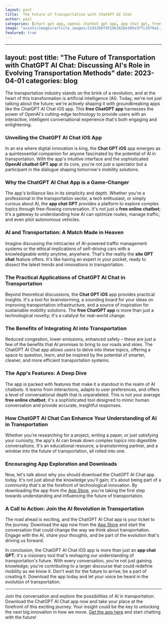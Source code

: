 ```yaml
---
layout: post
title:  The Future of Transportation with ChatGPT AI Chat
author: paul
categories: [chart gpt app, openai chatbot gpt app, app chat gpt, free online chatbot, site gpt chat, chat gpt ios, free chatgpt app]
image: "assets/images/article_images/21413bbf4519e362be105e37fc2979a2.jpg"
featured: true
---
```


---
layout: post
title: "The Future of Transportation with ChatGPT AI Chat: Discussing AI's Role in Evolving Transportation Methods"
date: 2023-04-01
categories: blog
---

The transportation industry stands on the brink of a revolution, and at the heart of this transformation is artificial intelligence (AI). Today, we're not just talking about the future; we're actively shaping it with groundbreaking apps like the ChatGPT AI Chat iOS app. This **free ChatGPT app** harnesses the power of OpenAI's cutting-edge technology to provide users with an interactive, intelligent conversational experience that's both engaging and enlightening.

### Unveiling the ChatGPT AI Chat iOS App

In an era where digital innovation is king, the **Chat GPT iOS** app emerges as a quintessential companion for anyone fascinated by the potential of AI in transportation. With the app's intuitive interface and the sophisticated **OpenAI chatbot GPT app** at its core, you're not just a spectator but a participant in the dialogue shaping tomorrow's mobility solutions.

### Why the ChatGPT AI Chat App is a Game-Changer

The app's brilliance lies in its simplicity and depth. Whether you're a professional in the transportation sector, a tech enthusiast, or simply curious about AI, the **app chat GPT** provides a platform to explore complex topics through free-flowing conversation. It's not just a **free online chatbot**; it's a gateway to understanding how AI can optimize routes, manage traffic, and even pilot autonomous vehicles.

### AI and Transportation: A Match Made in Heaven

Imagine discussing the intricacies of AI-powered traffic management systems or the ethical implications of self-driving cars with a knowledgeable entity anytime, anywhere. That's the reality the **site GPT chat** feature offers. It's like having an expert in your pocket, ready to dissect the latest trends and innovations in transportation.

### The Practical Applications of ChatGPT AI Chat in Transportation

Beyond theoretical discussions, the **Chat GPT iOS** app provides practical insights. It's a tool for brainstorming, a sounding board for your ideas on improving transportation infrastructure, and a source of inspiration for sustainable mobility solutions. The **free ChatGPT app** is more than just a technological novelty; it's a catalyst for real-world change.

### The Benefits of Integrating AI into Transportation

Reduced congestion, lower emissions, enhanced safety – these are just a few of the benefits that AI promises to bring to our roads and skies. The ChatGPT AI Chat app allows users to delve into these topics, offering a space to question, learn, and be inspired by the potential of smarter, cleaner, and more efficient transportation systems.

### The App's Features: A Deep Dive

The app is packed with features that make it a standout in the realm of AI chatbots. It learns from interactions, adapts to user preferences, and offers a level of conversational depth that is unparalleled. This is not your average **free online chatbot**; it's a sophisticated tool designed to mimic human conversation and provide accurate, insightful responses.

### How ChatGPT AI Chat Can Enhance Your Understanding of AI in Transportation

Whether you're researching for a project, writing a paper, or just satisfying your curiosity, the app's AI can break down complex topics into digestible conversations. It's an educational resource, a brainstorming partner, and a window into the future of transportation, all rolled into one.

### Encouraging App Exploration and Downloads

Now, let's talk about why you should download the ChatGPT AI Chat app today. It's not just about the knowledge you'll gain; it's about being part of a community that's at the forefront of technological innovation. By downloading the app from the [App Store](https://apps.apple.com/us/app/ai-ask-chat-with-ai-bots/id6472484891), you're taking the first step towards understanding and influencing the future of transportation.

### A Call to Action: Join the AI Revolution in Transportation

The road ahead is exciting, and the ChatGPT AI Chat app is your ticket to the journey. Download the app now from the [App Store](https://apps.apple.com/us/app/ai-ask-chat-with-ai-bots/id6472484891) and start the conversation that could change the way we think about transportation. Engage with the AI, share your thoughts, and be part of the evolution that's driving us forward.

In conclusion, the ChatGPT AI Chat iOS app is more than just an **app chat GPT**; it's a visionary tool that's reshaping our understanding of transportation's future. With every conversation, you're not just gaining knowledge; you're contributing to a larger discourse that could redefine mobility as we know it. Don't wait for the future to arrive; be a part of creating it. Download the app today and let your voice be heard in the evolution of transportation.

---

Join the conversation and explore the possibilities of AI in transportation. Download the ChatGPT AI Chat app now and take your place at the forefront of this exciting journey. Your insight could be the key to unlocking the next big innovation in how we move. [Get the app here](https://apps.apple.com/us/app/ai-ask-chat-with-ai-bots/id6472484891) and start chatting with the future!